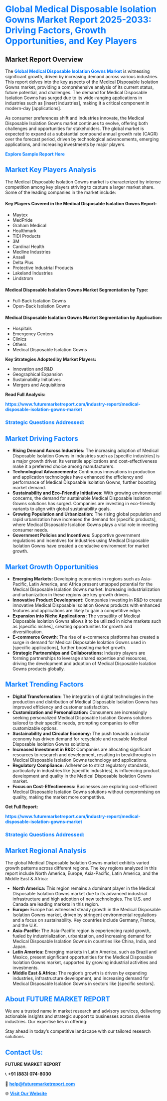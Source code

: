 <h1 style="color: #007BFF;">Global Medical Disposable Isolation Gowns Market Report 2025-2033: Driving Factors, Growth Opportunities, and Key Players</h1>

<section id="overview">
<h2>Market Report Overview</h2>
<p>The <a href="https://www.futuremarketreport.com/industry-report/medical-disposable-isolation-gowns-market" style="color: #007BFF; text-decoration: none;"><strong>Global Medical Disposable Isolation Gowns Market</strong></a> is witnessing significant growth, driven by increasing demand across various industries. This report delves into the key aspects of the Medical Disposable Isolation Gowns market, providing a comprehensive analysis of its current status, future potential, and challenges. The demand for Medical Disposable Isolation Gowns has surged due to its wide-ranging applications in industries such as [insert industries], making it a critical component in modern-day [applications].</p>
<p>As consumer preferences shift and industries innovate, the Medical Disposable Isolation Gowns market continues to evolve, offering both challenges and opportunities for stakeholders. The global market is expected to expand at a substantial compound annual growth rate (CAGR) over the forecast period, driven by technological advancements, emerging applications, and increasing investments by major players.</p>
</section>

<section id="overview">
<p><a href="https://www.futuremarketreport.com/request-sample/reportId=127277" style="color: #007BFF; text-decoration: none;"><strong>Explore Sample Report Here</strong></a></p>
</section>

<section id="key-players">
<h2 style="color: #007BFF;">Market Key Players Analysis</h2>
<p>The Medical Disposable Isolation Gowns market is characterized by intense competition among key players striving to capture a larger market share. Some of the leading companies in the market include:</p>
<h4>Key Players Covered in the Medical Disposable Isolation Gowns Report:</h4>
<ul><li>Maytex</li><li>MedPride</li><li>Graham Medical</li><li>Healthmark</li><li>TIDI Products</li><li>3M</li><li>Cardinal Health</li><li>Medline Industries</li><li>Ansell</li><li>Delta Plus</li><li>Protective Industrial Products</li><li>Lakeland Industries</li><li>Lindstrom</li></ul>
<h4>Medical Disposable Isolation Gowns Market Segmentation by Type:</h4>
<ul><li>Full-Back Isolation Gowns</li><li>Open-Back Isolation Gowns</li></ul>

<h4>Medical Disposable Isolation Gowns Market Segmentation by Application:</h4>
<ul><li>Hospitals</li><li>Emergency Centers</li><li>Clinics</li><li>Others</li><li>Medical Disposable Isolation Gowns</li></ul>
<p><strong>Key Strategies Adopted by Market Players:</strong></p>
<ul>
<li>Innovation and R&D</li>
<li>Geographical Expansion</li>
<li>Sustainability Initiatives</li>
<li>Mergers and Acquisitions</li>
</ul>
</section>

<section>
<p><strong>Read Full Analysis: </strong></p><a href="https://www.futuremarketreport.com/industry-report/medical-disposable-isolation-gowns-market" style="color: #007BFF; text-decoration: none;"><strong>https://www.futuremarketreport.com/industry-report/medical-disposable-isolation-gowns-market</strong></a>
<h3 style="color: #007BFF;">Strategic Questions Addressed:</h3>
</section>

<section id="driving-factors">
<h2 style="color: #007BFF;">Market Driving Factors</h2>
<ul>
<li><strong>Rising Demand Across Industries:</strong> The increasing adoption of Medical Disposable Isolation Gowns in industries such as [specific industries] is a major growth driver. Its versatile applications and cost-effectiveness make it a preferred choice among manufacturers.</li>
<li><strong>Technological Advancements:</strong> Continuous innovations in production and application technologies have enhanced the efficiency and performance of Medical Disposable Isolation Gowns, further boosting market demand.</li>
<li><strong>Sustainability and Eco-Friendly Initiatives:</strong> With growing environmental concerns, the demand for sustainable Medical Disposable Isolation Gowns solutions has surged. Companies are investing in eco-friendly variants to align with global sustainability goals.</li>
<li><strong>Growing Population and Urbanization:</strong> The rising global population and rapid urbanization have increased the demand for [specific products], where Medical Disposable Isolation Gowns plays a vital role in meeting consumer needs.</li>
<li><strong>Government Policies and Incentives:</strong> Supportive government regulations and incentives for industries using Medical Disposable Isolation Gowns have created a conducive environment for market growth.</li>
</ul>
</section>

<section id="growth-opportunities">
<h2 style="color: #007BFF;">Market Growth Opportunities</h2>
<ul>
<li><strong>Emerging Markets:</strong> Developing economies in regions such as Asia-Pacific, Latin America, and Africa present untapped potential for the Medical Disposable Isolation Gowns market. Increasing industrialization and urbanization in these regions are key growth drivers.</li>
<li><strong>Innovative Product Development:</strong> Companies investing in R&D to create innovative Medical Disposable Isolation Gowns products with enhanced features and applications are likely to gain a competitive edge.</li>
<li><strong>Expansion into Niche Applications:</strong> The versatility of Medical Disposable Isolation Gowns allows it to be utilized in niche markets such as [specific niches], creating opportunities for growth and diversification.</li>
<li><strong>E-commerce Growth:</strong> The rise of e-commerce platforms has created a surge in demand for Medical Disposable Isolation Gowns used in [specific applications], further boosting market growth.</li>
<li><strong>Strategic Partnerships and Collaborations:</strong> Industry players are forming partnerships to leverage shared expertise and resources, driving the development and adoption of Medical Disposable Isolation Gowns products globally.</li>
</ul>
</section>

<section id="trending-factors">
<h2 style="color: #007BFF;">Market Trending Factors</h2>
<ul>
<li><strong>Digital Transformation:</strong> The integration of digital technologies in the production and distribution of Medical Disposable Isolation Gowns has improved efficiency and customer satisfaction.</li>
<li><strong>Customization and Personalization:</strong> Consumers are increasingly seeking personalized Medical Disposable Isolation Gowns solutions tailored to their specific needs, prompting companies to offer customizable options.</li>
<li><strong>Sustainability and Circular Economy:</strong> The push towards a circular economy has driven demand for recyclable and reusable Medical Disposable Isolation Gowns solutions.</li>
<li><strong>Increased Investment in R&D:</strong> Companies are allocating significant resources to research and development, resulting in breakthroughs in Medical Disposable Isolation Gowns technology and applications.</li>
<li><strong>Regulatory Compliance:</strong> Adherence to strict regulatory standards, particularly in industries like [specific industries], is influencing product development and quality in the Medical Disposable Isolation Gowns market.</li>
<li><strong>Focus on Cost-Effectiveness:</strong> Businesses are exploring cost-efficient Medical Disposable Isolation Gowns solutions without compromising on quality, making the market more competitive.</li>
</ul>
</section>

<section>
<p><strong>Get Full Report: </strong></p><a href="https://www.futuremarketreport.com/industry-report/medical-disposable-isolation-gowns-market" style="color: #007BFF; text-decoration: none;"><strong>https://www.futuremarketreport.com/industry-report/medical-disposable-isolation-gowns-market</strong></a>
<h3 style="color: #007BFF;">Strategic Questions Addressed:</h3>
</section>


<section id="regional-analysis">
<h2 style="color: #007BFF;">Market Regional Analysis</h2>
<p>The global Medical Disposable Isolation Gowns market exhibits varied growth patterns across different regions. The key regions analyzed in this report include North America, Europe, Asia-Pacific, Latin America, and the Middle East & Africa:</p>
<ul>
<li><strong>North America:</strong> This region remains a dominant player in the Medical Disposable Isolation Gowns market due to its advanced industrial infrastructure and high adoption of new technologies. The U.S. and Canada are leading markets in this region.</li>
<li><strong>Europe:</strong> Europe has witnessed steady growth in the Medical Disposable Isolation Gowns market, driven by stringent environmental regulations and a focus on sustainability. Key countries include Germany, France, and the U.K.</li>
<li><strong>Asia-Pacific:</strong> The Asia-Pacific region is experiencing rapid growth, fueled by industrialization, urbanization, and increasing demand for Medical Disposable Isolation Gowns in countries like China, India, and Japan.</li>
<li><strong>Latin America:</strong> Emerging markets in Latin America, such as Brazil and Mexico, present significant opportunities for the Medical Disposable Isolation Gowns market, supported by growing industrial activities and investments.</li>
<li><strong>Middle East & Africa:</strong> The region’s growth is driven by expanding industries, infrastructure development, and increasing demand for Medical Disposable Isolation Gowns in sectors like [specific sectors].</li>
</ul>
</section>

<footer>
<h2 style="color: #007BFF;">About FUTURE MARKET REPORT</h2>
<p>We are a trusted name in market research and advisory services, delivering actionable insights and strategic support to businesses across diverse industries. Our expertise lies in offering:</p>

<p>Stay ahead in today’s competitive landscape with our tailored research solutions.</p>

<h2 style="color: #007BFF;">Contact Us:</h2>
<p><strong>FUTURE MARKET REPORT</strong></p>
<p>📞 <strong>+91 (883) 074-8030</strong></p>
<p>📧 <strong><a href="mailto:help@futuremarketreport.com" style="color: #007BFF;">help@futuremarketreport.com</a></strong></p>
<p>🌐 <strong><a href="https://www.futuremarketreport.com/" style="color: #007BFF;">Visit Our Website</a></strong></p>
</footer>